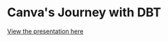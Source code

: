 # Canva's Journey with DBT


[View the presentation here](https://www.canva.com/design/DADnxOHGcsI/tZ8lY7quwcPkvhB8uednFg/view?utm_content=DADnxOHGcsI&utm_campaign=designshare&utm_medium=link&utm_source=sharebutton#1)
